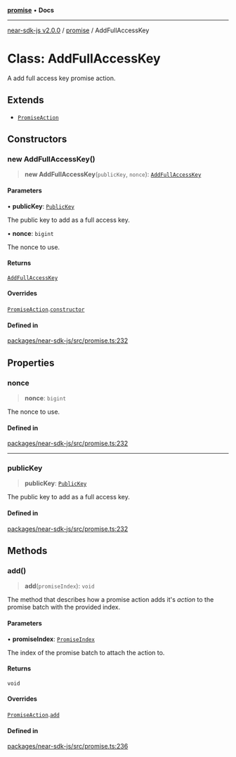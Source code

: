 [**promise**](../README.md) • **Docs**

***

[near-sdk-js v2.0.0](../../packages.md) / [promise](../README.md) / AddFullAccessKey

# Class: AddFullAccessKey

A add full access key promise action.

## Extends

- [`PromiseAction`](PromiseAction.md)

## Constructors

### new AddFullAccessKey()

> **new AddFullAccessKey**(`publicKey`, `nonce`): [`AddFullAccessKey`](AddFullAccessKey.md)

#### Parameters

• **publicKey**: [`PublicKey`](../../types/public_key/classes/PublicKey.md)

The public key to add as a full access key.

• **nonce**: `bigint`

The nonce to use.

#### Returns

[`AddFullAccessKey`](AddFullAccessKey.md)

#### Overrides

[`PromiseAction`](PromiseAction.md).[`constructor`](PromiseAction.md#constructors)

#### Defined in

[packages/near-sdk-js/src/promise.ts:232](https://github.com/dim-daskalov/near-sdk-js/blob/d72c9c5d6e6863e8c60ad0aa42a57e43d9805f07/packages/near-sdk-js/src/promise.ts#L232)

## Properties

### nonce

> **nonce**: `bigint`

The nonce to use.

#### Defined in

[packages/near-sdk-js/src/promise.ts:232](https://github.com/dim-daskalov/near-sdk-js/blob/d72c9c5d6e6863e8c60ad0aa42a57e43d9805f07/packages/near-sdk-js/src/promise.ts#L232)

***

### publicKey

> **publicKey**: [`PublicKey`](../../types/public_key/classes/PublicKey.md)

The public key to add as a full access key.

#### Defined in

[packages/near-sdk-js/src/promise.ts:232](https://github.com/dim-daskalov/near-sdk-js/blob/d72c9c5d6e6863e8c60ad0aa42a57e43d9805f07/packages/near-sdk-js/src/promise.ts#L232)

## Methods

### add()

> **add**(`promiseIndex`): `void`

The method that describes how a promise action adds it's _action_ to the promise batch with the provided index.

#### Parameters

• **promiseIndex**: [`PromiseIndex`](../../utils/type-aliases/PromiseIndex.md)

The index of the promise batch to attach the action to.

#### Returns

`void`

#### Overrides

[`PromiseAction`](PromiseAction.md).[`add`](PromiseAction.md#add)

#### Defined in

[packages/near-sdk-js/src/promise.ts:236](https://github.com/dim-daskalov/near-sdk-js/blob/d72c9c5d6e6863e8c60ad0aa42a57e43d9805f07/packages/near-sdk-js/src/promise.ts#L236)
